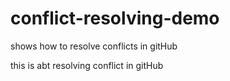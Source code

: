# conflict-resolving-demo
shows how to resolve conflicts in gitHub

this is abt resolving conflict in gitHub